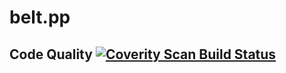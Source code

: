 # belt.pp
Code Quality [![Coverity Scan Build Status](https://scan.coverity.com/projects/16389/badge.svg)](https://scan.coverity.com/projects/tigrangh-belt-pp)
------------
